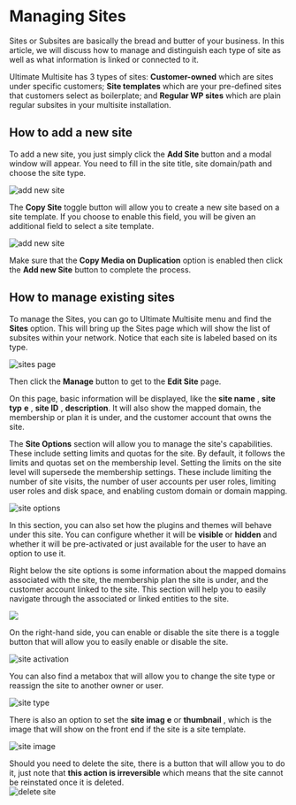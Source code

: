 # Managing Sites

Sites or Subsites are basically the bread and butter of your business. In this article, we will discuss how to manage and distinguish each type of site as well as what information is linked or connected to it.

Ultimate Multisite has 3 types of sites: **Customer-owned** which are sites under specific customers; **Site templates** which are your pre-defined sites that customers select as boilerplate; and **Regular WP sites** which are plain regular subsites in your multisite installation.

## How to add a new site

To add a new site, you just simply click the **Add Site** button and a modal window will appear. You need to fill in the site title, site domain/path and choose the site type.

![add new site](https://wp-ultimo-space.fra1.cdn.digitaloceanspaces.com/hs-file-qFR32nvv2k.png)

The **Copy Site** toggle button will allow you to create a new site based on a site template. If you choose to enable this field, you will be given an additional field to select a site template.

![add new site](https://wp-ultimo-space.fra1.cdn.digitaloceanspaces.com/hs-file-h04smoFEsm.png)

Make sure that the **Copy Media on Duplication** option is enabled then click the **Add new Site** button to complete the process.

## How to manage existing sites

To manage the Sites, you can go to Ultimate Multisite menu and find the **Sites** option. This will bring up the Sites page which will show the list of subsites within your network. Notice that each site is labeled based on its type.

![sites page](https://wp-ultimo-space.fra1.cdn.digitaloceanspaces.com/hs-file-va1CHZcPCa.png)

Then click the **Manage** button to get to the **Edit Site** page.

On this page, basic information will be displayed, like the **site name** , **site typ** **e** , **site ID** , **description**. It will also show the mapped domain, the membership or plan it is under, and the customer account that owns the site.

The **Site Options** section will allow you to manage the site's capabilities. These include setting limits and quotas for the site. By default, it follows the limits and quotas set on the membership level. Setting the limits on the site level will supersede the membership settings. These include limiting the number of site visits, the number of user accounts per user roles, limiting user roles and disk space, and enabling custom domain or domain mapping.

![site options](https://wp-ultimo-space.fra1.cdn.digitaloceanspaces.com/hs-file-u5V4VPLvz5.png)

In this section, you can also set how the plugins and themes will behave under this site. You can configure whether it will be **visible** or **hidden** and whether it will be pre-activated or just available for the user to have an option to use it.

Right below the site options is some information about the mapped domains associated with the site, the membership plan the site is under, and the customer account linked to the site. This section will help you to easily navigate through the associated or linked entities to the site.

![](https://wp-ultimo-space.fra1.cdn.digitaloceanspaces.com/hs-file-nESKvf6h4d.png)

On the right-hand side, you can enable or disable the site there is a toggle button that will allow you to easily enable or disable the site.

![site activation](https://wp-ultimo-space.fra1.cdn.digitaloceanspaces.com/hs-file-VmeUB2oeet.png)

You can also find a metabox that will allow you to change the site type or reassign the site to another owner or user.

![site type](https://wp-ultimo-space.fra1.cdn.digitaloceanspaces.com/hs-file-hlQy2qbod8.png)

There is also an option to set the **site imag** **e** or **thumbnail** , which is the image that will show on the front end if the site is a site template.

![site image](https://wp-ultimo-space.fra1.cdn.digitaloceanspaces.com/hs-file-WvnckXchqM.png)

Should you need to delete the site, there is a button that will allow you to do it, just note that **this action is irreversible** which means that the site cannot be reinstated once it is deleted.  
![delete site](https://wp-ultimo-space.fra1.cdn.digitaloceanspaces.com/hs-file-zrMaZgz3RM.png)
